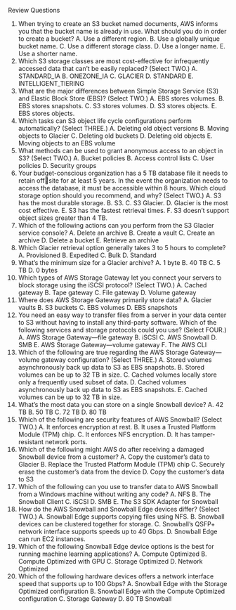 Review Questions
1. When trying to create an S3 bucket named documents, AWS informs you that the
bucket name is already in use. What should you do in order to create a bucket?
A. Use a different region.
B. Use a globally unique bucket name.
C. Use a different storage class.
D. Use a longer name.
E. Use a shorter name.
2. Which S3 storage classes are most cost-effective for infrequently accessed data
that can’t be easily replaced? (Select TWO.)
A. STANDARD_IA
B. ONEZONE_IA
C. GLACIER
D. STANDARD
E. INTELLIGENT_TIERING
3. What are the major differences between Simple Storage Service (S3) and Elastic
Block Store (EBS)? (Select TWO.)
A. EBS stores volumes.
B. EBS stores snapshots.
C. S3 stores volumes.
D. S3 stores objects.
E. EBS stores objects.
4. Which tasks can S3 object life cycle configurations perform automatically?
(Select THREE.)
A. Deleting old object versions
B. Moving objects to Glacier
C. Deleting old buckets
D. Deleting old objects
E. Moving objects to an EBS volume
5. What methods can be used to grant anonymous access to an object in S3? (Select
TWO.)
A. Bucket policies
B. Access control lists
C. User policies
D. Security groups
6. Your budget-conscious organization has a 5 TB database file it needs to retain offsite for at least 5 years. In the event the organization needs to access the database,
it must be accessible within 8 hours. Which cloud storage option should you
recommend, and why? (Select TWO.)
A. S3 has the most durable storage.
B. S3.
C. S3 Glacier.
D. Glacier is the most cost effective.
E. S3 has the fastest retrieval times.
F. S3 doesn’t support object sizes greater than 4 TB.
7. Which of the following actions can you perform from the S3 Glacier service
console?
A. Delete an archive
B. Create a vault
C. Create an archive
D. Delete a bucket
E. Retrieve an archive
8. Which Glacier retrieval option generally takes 3 to 5 hours to complete?
A. Provisioned
B. Expedited
C. Bulk
D. Standard
9. What’s the minimum size for a Glacier archive?
A. 1 byte
B. 40 TB
C. 5 TB
D. 0 bytes
10. Which types of AWS Storage Gateway let you connect your servers to block
storage using the iSCSI protocol? (Select TWO.)
A. Cached gateway
B. Tape gateway
C. File gateway
D. Volume gateway
11. Where does AWS Storage Gateway primarily store data?
A. Glacier vaults
B. S3 buckets
C. EBS volumes
D. EBS snapshots
12. You need an easy way to transfer files from a server in your data center to S3
without having to install any third-party software. Which of the following services
and storage protocols could you use? (Select FOUR.)
A. AWS Storage Gateway—file gateway
B. iSCSI
C. AWS Snowball
D. SMB
E. AWS Storage Gateway—volume gateway
F. The AWS CLI
13. Which of the following are true regarding the AWS Storage Gateway—volume
gateway configuration? (Select THREE.)
A. Stored volumes asynchronously back up data to S3 as EBS snapshots.
B. Stored volumes can be up to 32 TB in size.
C. Cached volumes locally store only a frequently used subset of data.
D. Cached volumes asynchronously back up data to S3 as EBS snapshots.
E. Cached volumes can be up to 32 TB in size.
14. What’s the most data you can store on a single Snowball device?
A. 42 TB
B. 50 TB
C. 72 TB
D. 80 TB
15. Which of the following are security features of AWS Snowball? (Select TWO.)
A. It enforces encryption at rest.
B. It uses a Trusted Platform Module (TPM) chip.
C. It enforces NFS encryption.
D. It has tamper-resistant network ports.
16. Which of the following might AWS do after receiving a damaged Snowball device
from a customer?
A. Copy the customer’s data to Glacier
B. Replace the Trusted Platform Module (TPM) chip
C. Securely erase the customer’s data from the device
D. Copy the customer’s data to S3
17. Which of the following can you use to transfer data to AWS Snowball from a
Windows machine without writing any code?
A. NFS
B. The Snowball Client
C. iSCSI
D. SMB
E. The S3 SDK Adapter for Snowball
18. How do the AWS Snowball and Snowball Edge devices differ? (Select TWO.)
A. Snowball Edge supports copying files using NFS.
B. Snowball devices can be clustered together for storage.
C. Snowball’s QSFP+ network interface supports speeds up to 40 Gbps.
D. Snowball Edge can run EC2 instances.
19. Which of the following Snowball Edge device options is the best for running
machine learning applications?
A. Compute Optimized
B. Compute Optimized with GPU
C. Storage Optimized
D. Network Optimized
20. Which of the following hardware devices offers a network interface speed that
supports up to 100 Gbps?
A. Snowball Edge with the Storage Optimized configuration
B. Snowball Edge with the Compute Optimized configuration
C. Storage Gateway
D. 80 TB Snowball
